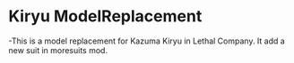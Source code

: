 # Kiryu ModelReplacement

-This is a model replacement for Kazuma Kiryu in Lethal Company. It add a new suit in moresuits mod.